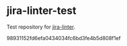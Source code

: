 # jira-linter-test

Test repository for [jira-linter].

[jira-linter]: /btwrk/jira-linter
98931152fd6efa0434034fc6bd3fe4b5d808f1ef
